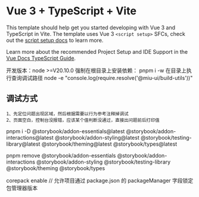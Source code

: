 # Vue 3 + TypeScript + Vite

This template should help get you started developing with Vue 3 and TypeScript in Vite. The template uses Vue 3 `<script setup>` SFCs, check out the [script setup docs](https://v3.vuejs.org/api/sfc-script-setup.html#sfc-script-setup) to learn more.

Learn more about the recommended Project Setup and IDE Support in the [Vue Docs TypeScript Guide](https://vuejs.org/guide/typescript/overview.html#project-setup).

开发版本：node >=V20.10.0
强制在根目录上安装依赖：
pnpm i -w <package-name>
在目录上执行查询调试路径
node -e "console.log(require.resolve('@miu-ui/build-utils'))"

## 调试方式

```
1、先定位问题出现区域，然后根据需要以行为参考注释掉调试
2、页面空白，控制台没报错，应该某个值判断没通过，直接出问题前后打印值
```

pnpm i -D @storybook/addon-essentials@latest @storybook/addon-interactions@latest @storybook/addon-styling@latest @storybook/testing-library@latest @storybook/theming@latest @storybook/types@latest

pnpm remove @storybook/addon-essentials @storybook/addon-interactions @storybook/addon-styling @storybook/testing-library @storybook/theming @storybook/types

corepack enable // 允许项目通过 package.json 的 packageManager 字段锁定包管理器版本
